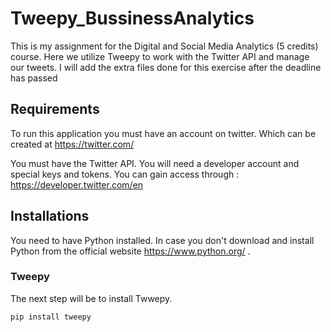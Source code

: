 # Tweepy_BussinessAnalytics

This is my assignment for the Digital and Social Media Analytics (5 credits) course.
Here we utilize Tweepy to work with the Twitter API and manage our tweets. I will add the extra files done for this exercise after the deadline has passed


## Requirements
To run this application you must have an account on twitter. Which can be created at https://twitter.com/

You must have the Twitter API. You will need a developer account and special keys and tokens.
You can gain access through : https://developer.twitter.com/en

## Installations
You need to have Python installed. In case you don't download and install Python from the official website https://www.python.org/ .

### Tweepy
The next step will be to install Twwepy.

```
pip install tweepy
```
